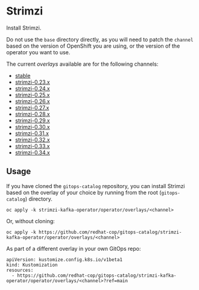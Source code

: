 # Strimzi

Install Strimzi.

Do not use the `base` directory directly, as you will need to patch the `channel` based on the version of OpenShift you are using, or the version of the operator you want to use.

The current *overlays* available are for the following channels:

* [stable](operator/overlays/stable)
* [strimzi-0.23.x](operator/overlays/strimzi-0.23.x)
* [strimzi-0.24.x](operator/overlays/strimzi-0.24.x)
* [strimzi-0.25.x](operator/overlays/strimzi-0.25.x)
* [strimzi-0.26.x](operator/overlays/strimzi-0.26.x)
* [strimzi-0.27.x](operator/overlays/strimzi-0.27.x)
* [strimzi-0.28.x](operator/overlays/strimzi-0.28.x)
* [strimzi-0.29.x](operator/overlays/strimzi-0.29.x)
* [strimzi-0.30.x](operator/overlays/strimzi-0.30.x)
* [strimzi-0.31.x](operator/overlays/strimzi-0.31.x)
* [strimzi-0.32.x](operator/overlays/strimzi-0.32.x)
* [strimzi-0.33.x](operator/overlays/strimzi-0.33.x)
* [strimzi-0.34.x](operator/overlays/strimzi-0.34.x)

## Usage

If you have cloned the `gitops-catalog` repository, you can install Strimzi based on the overlay of your choice by running from the root (`gitops-catalog`) directory.

```
oc apply -k strimzi-kafka-operator/operator/overlays/<channel>
```

Or, without cloning:

```
oc apply -k https://github.com/redhat-cop/gitops-catalog/strimzi-kafka-operator/operator/overlays/<channel>
```

As part of a different overlay in your own GitOps repo:

```
apiVersion: kustomize.config.k8s.io/v1beta1
kind: Kustomization
resources:
  - https://github.com/redhat-cop/gitops-catalog/strimzi-kafka-operator/operator/overlays/<channel>?ref=main
```
